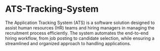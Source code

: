 # ATS-Tracking-System
The Application Tracking System (ATS) is a software solution designed to assist human resources (HR) teams and hiring managers in managing the recruitment process efficiently. The system automates the end-to-end hiring workflow, from job posting to candidate selection, while ensuring a streamlined and organized approach to handling applications.
